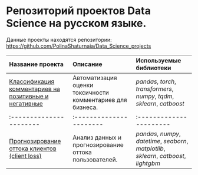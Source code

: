 # Репозиторий проектов Data Science на русском языке.

Данные проекты находятся репозитории: https://github.com/PolinaShaturnaia/Data_Science_projects

| Название проекта | Описание | Используемые библиотеки | 
| :---------------------- | :---------------------- | :---------------------- |
| [Классификация комментариев на позитивные и негативные](toxic-comments-with-BERT) | Автоматизация оценки токсичности комментариев для бизнеса. | *pandas*, *torch*, *transformers*, *numpy*, *tqdm*, *sklearn*, *catboost* |
| :---------------------- | :---------------------- | :---------------------- |
| [Прогнозирование оттока клиентов (client loss)](predicting-customer-loss) | Анализ данных и прогнозирование оттока пользователей. | *pandas*, *numpy*, *datetime*, *seaborn*, *matplotlib*, *sklearn*, *catboost*, *lightgbm*|
